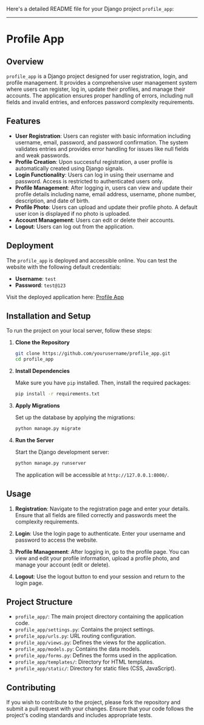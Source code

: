 Here's a detailed README file for your Django project `profile_app`:

---

# Profile App

## Overview

`profile_app` is a Django project designed for user registration, login, and profile management. It provides a comprehensive user management system where users can register, log in, update their profiles, and manage their accounts. The application ensures proper handling of errors, including null fields and invalid entries, and enforces password complexity requirements.

## Features

- **User Registration**: Users can register with basic information including username, email, password, and password confirmation. The system validates entries and provides error handling for issues like null fields and weak passwords.
- **Profile Creation**: Upon successful registration, a user profile is automatically created using Django signals.
- **Login Functionality**: Users can log in using their username and password. Access is restricted to authenticated users only.
- **Profile Management**: After logging in, users can view and update their profile details including name, email address, username, phone number, description, and date of birth.
- **Profile Photo**: Users can upload and update their profile photo. A default user icon is displayed if no photo is uploaded.
- **Account Management**: Users can edit or delete their accounts. 
- **Logout**: Users can log out from the application.

## Deployment

The `profile_app` is deployed and accessible online. You can test the website with the following default credentials:

- **Username**: `test`
- **Password**: `test@123`

Visit the deployed application here: [Profile App](https://user-authentication-app-xzcg.onrender.com)

## Installation and Setup

To run the project on your local server, follow these steps:

1. **Clone the Repository**

   ```bash
   git clone https://github.com/yourusername/profile_app.git
   cd profile_app
   ```

2. **Install Dependencies**

   Make sure you have `pip` installed. Then, install the required packages:

   ```bash
   pip install -r requirements.txt
   ```

3. **Apply Migrations**

   Set up the database by applying the migrations:

   ```bash
   python manage.py migrate
   ```

4. **Run the Server**

   Start the Django development server:

   ```bash
   python manage.py runserver
   ```

   The application will be accessible at `http://127.0.0.1:8000/`.

## Usage

1. **Registration**: Navigate to the registration page and enter your details. Ensure that all fields are filled correctly and passwords meet the complexity requirements.

2. **Login**: Use the login page to authenticate. Enter your username and password to access the website.

3. **Profile Management**: After logging in, go to the profile page. You can view and edit your profile information, upload a profile photo, and manage your account (edit or delete).

4. **Logout**: Use the logout button to end your session and return to the login page.

## Project Structure

- `profile_app/`: The main project directory containing the application code.
- `profile_app/settings.py`: Contains the project settings.
- `profile_app/urls.py`: URL routing configuration.
- `profile_app/views.py`: Defines the views for the application.
- `profile_app/models.py`: Contains the data models.
- `profile_app/forms.py`: Defines the forms used in the application.
- `profile_app/templates/`: Directory for HTML templates.
- `profile_app/static/`: Directory for static files (CSS, JavaScript).

## Contributing

If you wish to contribute to the project, please fork the repository and submit a pull request with your changes. Ensure that your code follows the project's coding standards and includes appropriate tests.
